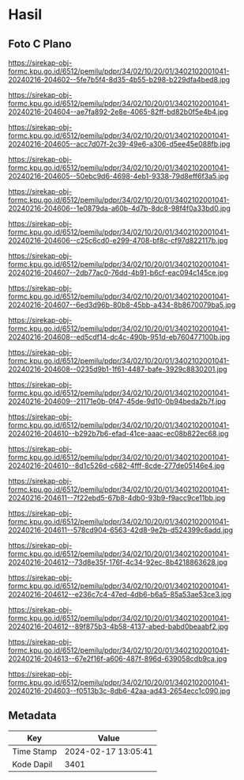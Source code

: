 # Hasil

## Foto C Plano

https://sirekap-obj-formc.kpu.go.id/6512/pemilu/pdpr/34/02/10/20/01/3402102001041-20240216-204602--5fe7b5f4-8d35-4b55-b298-b229dfa4bed8.jpg

https://sirekap-obj-formc.kpu.go.id/6512/pemilu/pdpr/34/02/10/20/01/3402102001041-20240216-204604--ae7fa892-2e8e-4065-82ff-bd82b0f5e4b4.jpg

https://sirekap-obj-formc.kpu.go.id/6512/pemilu/pdpr/34/02/10/20/01/3402102001041-20240216-204605--acc7d07f-2c39-49e6-a306-d5ee45e088fb.jpg

https://sirekap-obj-formc.kpu.go.id/6512/pemilu/pdpr/34/02/10/20/01/3402102001041-20240216-204605--50ebc9d6-4698-4eb1-9338-79d8eff6f3a5.jpg

https://sirekap-obj-formc.kpu.go.id/6512/pemilu/pdpr/34/02/10/20/01/3402102001041-20240216-204606--1e0879da-a60b-4d7b-8dc8-98f4f0a33bd0.jpg

https://sirekap-obj-formc.kpu.go.id/6512/pemilu/pdpr/34/02/10/20/01/3402102001041-20240216-204606--c25c6cd0-e299-4708-bf8c-cf97d822117b.jpg

https://sirekap-obj-formc.kpu.go.id/6512/pemilu/pdpr/34/02/10/20/01/3402102001041-20240216-204607--2db77ac0-76dd-4b91-b6cf-eac094c145ce.jpg

https://sirekap-obj-formc.kpu.go.id/6512/pemilu/pdpr/34/02/10/20/01/3402102001041-20240216-204607--6ed3d96b-80b8-45bb-a434-8b8670079ba5.jpg

https://sirekap-obj-formc.kpu.go.id/6512/pemilu/pdpr/34/02/10/20/01/3402102001041-20240216-204608--ed5cdf14-dc4c-490b-951d-eb760477100b.jpg

https://sirekap-obj-formc.kpu.go.id/6512/pemilu/pdpr/34/02/10/20/01/3402102001041-20240216-204608--0235d9b1-1f61-4487-bafe-3929c8830201.jpg

https://sirekap-obj-formc.kpu.go.id/6512/pemilu/pdpr/34/02/10/20/01/3402102001041-20240216-204609--21171e0b-0f47-45de-9d10-0b94beda2b7f.jpg

https://sirekap-obj-formc.kpu.go.id/6512/pemilu/pdpr/34/02/10/20/01/3402102001041-20240216-204610--b292b7b6-efad-41ce-aaac-ec08b822ec68.jpg

https://sirekap-obj-formc.kpu.go.id/6512/pemilu/pdpr/34/02/10/20/01/3402102001041-20240216-204610--8d1c526d-c682-4fff-8cde-277de05146e4.jpg

https://sirekap-obj-formc.kpu.go.id/6512/pemilu/pdpr/34/02/10/20/01/3402102001041-20240216-204611--7f22ebd5-67b8-4db0-93b9-f9acc9ce11bb.jpg

https://sirekap-obj-formc.kpu.go.id/6512/pemilu/pdpr/34/02/10/20/01/3402102001041-20240216-204611--578cd904-6563-42d8-9e2b-d524399c6add.jpg

https://sirekap-obj-formc.kpu.go.id/6512/pemilu/pdpr/34/02/10/20/01/3402102001041-20240216-204612--73d8e35f-176f-4c34-92ec-8b4218863628.jpg

https://sirekap-obj-formc.kpu.go.id/6512/pemilu/pdpr/34/02/10/20/01/3402102001041-20240216-204612--e236c7c4-47ed-4db6-b6a5-85a53ae53ce3.jpg

https://sirekap-obj-formc.kpu.go.id/6512/pemilu/pdpr/34/02/10/20/01/3402102001041-20240216-204612--89f875b3-4b58-4137-abed-babd0beaabf2.jpg

https://sirekap-obj-formc.kpu.go.id/6512/pemilu/pdpr/34/02/10/20/01/3402102001041-20240216-204613--67e2f16f-a606-487f-896d-639058cdb9ca.jpg

https://sirekap-obj-formc.kpu.go.id/6512/pemilu/pdpr/34/02/10/20/01/3402102001041-20240216-204603--f0513b3c-8db6-42aa-ad43-2654ecc1c090.jpg


## Metadata

| Key        | Value               |
| ---------- | ------------------- |
| Time Stamp | 2024-02-17 13:05:41 |
| Kode Dapil | 3401                |



